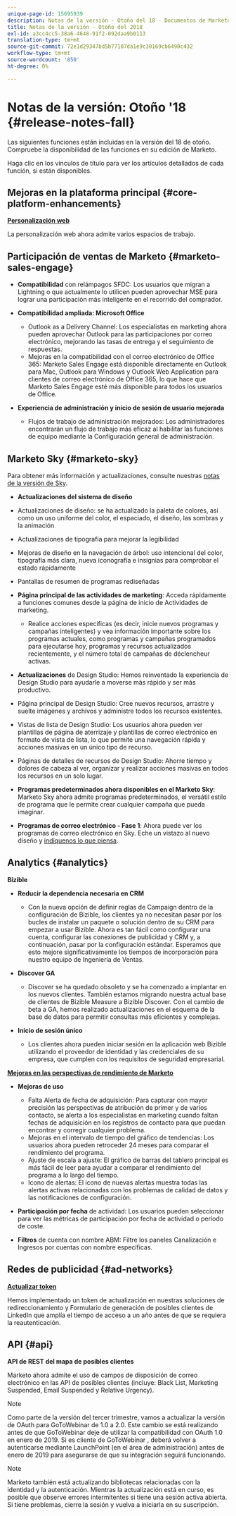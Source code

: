 ```yaml
---
unique-page-id: 15695939
description: Notas de la versión - Otoño del 18 - Documentos de Marketo - Documentación del producto
title: Notas de la versión - Otoño del 2018
exl-id: a3cc4cc5-38a6-4648-91f2-092daa9b0113
translation-type: tm+mt
source-git-commit: 72e1d29347bd5b77107da1e9c30169cb6490c432
workflow-type: tm+mt
source-wordcount: '850'
ht-degree: 0%

---
```


# Notas de la versión: Otoño &#39;18 {#release-notes-fall}

Las siguientes funciones están incluidas en la versión del 18 de otoño. Compruebe la disponibilidad de las funciones en su edición de Marketo.

Haga clic en los vínculos de título para ver los artículos detallados de cada función, si están disponibles.

## Mejoras en la plataforma principal {#core-platform-enhancements}

**[Personalización web](/help/marketo/product-docs/web-personalization/getting-started/workspaces-in-web-personalization.md)**

La personalización web ahora admite varios espacios de trabajo.

## Participación de ventas de Marketo {#marketo-sales-engage}

* **Compatibilidad** con relámpagos SFDC: Los usuarios que migran a Lightning o que actualmente lo utilicen pueden aprovechar MSE para lograr una participación más inteligente en el recorrido del comprador.

* **Compatibilidad ampliada: Microsoft Office**

   * Outlook as a Delivery Channel: Los especialistas en marketing ahora pueden aprovechar Outlook para las participaciones por correo electrónico, mejorando las tasas de entrega y el seguimiento de respuestas.
   * Mejoras en la compatibilidad con el correo electrónico de Office 365: Marketo Sales Engage está disponible directamente en Outlook para Mac, Outlook para Windows y Outlook Web Application para clientes de correo electrónico de Office 365, lo que hace que Marketo Sales Engage esté más disponible para todos los usuarios de Office.

* **Experiencia de administración y inicio de sesión de usuario mejorada**

   * Flujos de trabajo de administración mejorados: Los administradores encontrarán un flujo de trabajo más eficaz al habilitar las funciones de equipo mediante la Configuración general de administración.

## Marketo Sky {#marketo-sky}

Para obtener más información y actualizaciones, consulte nuestras [notas de la versión de Sky](https://help.marketo.com).

* **Actualizaciones del sistema de diseño**

* Actualizaciones de diseño: se ha actualizado la paleta de colores, así como un uso uniforme del color, el espaciado, el diseño, las sombras y la animación
* Actualizaciones de tipografía para mejorar la legibilidad
* Mejoras de diseño en la navegación de árbol: uso intencional del color, tipografía más clara, nueva iconografía e insignias para comprobar el estado rápidamente
* Pantallas de resumen de programas rediseñadas

* **Página principal de las actividades de marketing**: Acceda rápidamente a funciones comunes desde la página de inicio de Actividades de marketing.

   * Realice acciones específicas (es decir, inicie nuevos programas y campañas inteligentes) y vea información importante sobre los programas actuales, como programas y campañas programados para ejecutarse hoy, programas y recursos actualizados recientemente, y el número total de campañas de déclencheur activas.

* **Actualizaciones** de Design Studio: Hemos reinventado la experiencia de Design Studio para ayudarle a moverse más rápido y ser más productivo.
* Página principal de Design Studio: Cree nuevos recursos, arrastre y suelte imágenes y archivos y administre todos los recursos existentes.
* Vistas de lista de Design Studio: Los usuarios ahora pueden ver plantillas de página de aterrizaje y plantillas de correo electrónico en formato de vista de lista, lo que permite una navegación rápida y acciones masivas en un único tipo de recurso.
* Páginas de detalles de recursos de Design Studio: Ahorre tiempo y dolores de cabeza al ver, organizar y realizar acciones masivas en todos los recursos en un solo lugar.
* **Programas predeterminados ahora disponibles en el Marketo Sky**: Marketo Sky ahora admite programas predeterminados, el versátil estilo de programa que le permite crear cualquier campaña que pueda imaginar.
* **Programas de correo electrónico - Fase 1**: Ahora puede ver los programas de correo electrónico en Sky. Eche un vistazo al nuevo diseño y [indíquenos lo que piensa](https://go.marketo.com/NextGenUX---USA---Apr-2018-fcp_Landing-Page-Feedback.html).

## Analytics {#analytics}

**Bizible**

* **Reducir la dependencia necesaria en CRM**

   * Con la nueva opción de definir reglas de Campaign dentro de la configuración de Bizible, los clientes ya no necesitan pasar por los bucles de instalar un paquete o solución dentro de su CRM para empezar a usar Bizible. Ahora es tan fácil como configurar una cuenta, configurar las conexiones de publicidad y CRM y, a continuación, pasar por la configuración estándar. Esperamos que esto mejore significativamente los tiempos de incorporación para nuestro equipo de Ingeniería de Ventas.

* **Discover GA**

   * Discover se ha quedado obsoleto y se ha comenzado a implantar en los nuevos clientes. También estamos migrando nuestra actual base de clientes de Bizible Measure a Bizible Discover. Con el cambio de beta a GA, hemos realizado actualizaciones en el esquema de la base de datos para permitir consultas más eficientes y complejas.

* **Inicio de sesión único**

   * Los clientes ahora pueden iniciar sesión en la aplicación web Bizible utilizando el proveedor de identidad y las credenciales de su empresa, que cumplen con los requisitos de seguridad empresarial.

**[Mejoras en las perspectivas de rendimiento de Marketo](/help/marketo/product-docs/reporting/performance-insights/performance-insights-overview.md)**

* **Mejoras de uso**

   * Falta Alerta de fecha de adquisición: Para capturar con mayor precisión las perspectivas de atribución de primer y de varios contacto, se alerta a los especialistas en marketing cuando faltan fechas de adquisición en los registros de contacto para que puedan encontrar y corregir cualquier problema.
   * Mejoras en el intervalo de tiempo del gráfico de tendencias: Los usuarios ahora pueden retroceder 24 meses para comparar el rendimiento del programa.
   * Ajuste de escala a ajuste: El gráfico de barras del tablero principal es más fácil de leer para ayudar a comparar el rendimiento del programa a lo largo del tiempo.
   * Icono de alertas: El icono de nuevas alertas muestra todas las alertas activas relacionadas con los problemas de calidad de datos y las notificaciones de configuración.

* **Participación por fecha** de actividad: Los usuarios pueden seleccionar para ver las métricas de participación por fecha de actividad o período de coste.
* **Filtros** de cuenta con nombre ABM: Filtre los paneles Canalización e Ingresos por cuentas con nombre específicas.

## Redes de publicidad {#ad-networks}

**[Actualizar token](/help/marketo/product-docs/demand-generation/social/social-functions/set-up-linkedin-lead-gen-forms.md)**

Hemos implementado un token de actualización en nuestras soluciones de redireccionamiento y Formulario de generación de posibles clientes de LinkedIn que amplía el tiempo de acceso a un año antes de que se requiera la reautenticación.

## API {#api}

**API de REST del mapa de posibles clientes**

Marketo ahora admite el uso de campos de disposición de correo electrónico en las API de posibles clientes (incluye: Black List, Marketing Suspended, Email Suspended y Relative Urgency).

>[!NOTE]
>
>Como parte de la versión del tercer trimestre, vamos a actualizar la versión de OAuth para GoToWebinar de 1.0 a 2.0. Este cambio se está realizando antes de que GoToWebinar deje de utilizar la compatibilidad con OAuth 1.0 en enero de 2019. Si es cliente de GoToWebinar , deberá volver a autenticarse mediante LaunchPoint (en el área de administración) antes de enero de 2019 para asegurarse de que su integración seguirá funcionando.

>[!NOTE]
>
>Marketo también está actualizando bibliotecas relacionadas con la identidad y la autenticación. Mientras la actualización está en curso, es posible que observe errores intermitentes si tiene una sesión activa abierta. Si tiene problemas, cierre la sesión y vuelva a iniciarla en su suscripción.
